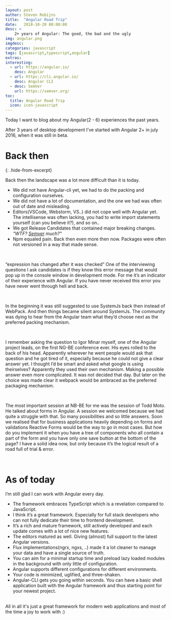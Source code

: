 ```yaml
---
layout: post
author: Steven Robijns
title:  "Angular Road Trip"
date:   2018-10-20 00:00:00
desc: >
    2+ years of Angular: The good, the bad and the ugly
img: angular.png
imgdesc:
categories: javascript
tags: [javascript,typescript,angular]
extras:
interesting:
  - url: https://angular.io/
    desc: Angular
  - url: https://cli.angular.io/
    desc: Angular CLI
  - desc: SemVer
    url: https://semver.org/
toc:
  title: Angular Road Trip
  icon: icon-javascript
---
```


Today I want to blog about my Angular(2 - 6) experiences the past years.

After 3 years of desktop development I’ve started with Angular 2+ in july 2016, when it was still in beta. 

# Back then
{: .hide-from-excerpt}

Back then the landscape was a lot more difficult than it is today.
<!--more-->
- We did not have Angular-cli yet, we had to do the packing and configuration ourselves.
- We did not have a lot of documentation, and the one we had was often out of date and misleading.
- Editors(VSCode, Webstorm, VS..) did not cope well with Angular yet. The intellisense was often lacking, you had to write import statements yourself (can you believe it?), and so on..
- We got Release Candidates that contained major breaking changes. *"WTF? [Semver](https://semver.org) much?"*
- Npm equaled pain. Back then even more then now. Packages were often not versioned in a way that made sense. 

<br/>

“expression has changed after it was checked”
One of the interviewing questions I ask candidates is if they know this error message that would pop up in the console window in development mode. 
For me it’s an indicator of their experience with Angular. If you have never received this error you have never went through hell and back.

<br/>

In the beginning it was still suggested to use SystemJs back then instead of WebPack.
And then things became silent around SystemJs. The community was dying to hear from the Angular team what they’d choose next as the preferred packing mechanism.

<br/>

I remember asking the question to Igor Minar myself, one of the Angular project leads, on the first NG-BE conference ever. His eyes rolled to the back of his head. 
Apparently wherever he went people would ask that question and he got tired of it, especially because he could not give a clear answer yet. 
I thought I’d be smart and asked what google is using theirselves? Apparently they used their own mechanism. Making a possible answer even more complicated. 
It was not decided that day. But later on the choice was made clear it webpack would be ambraced as the preferred packaging mechanism.

<br/>

The most important session at NB-BE for me was the session of Todd Moto.
He talked about forms in Angular. A session we welcomed because we had quite a struggle with that. So many possibilities and so little answers. 
Soon we realised that for business applications heavily depending on forms and validations Reactive Forms would be the way to go in most cases. 
But how do you implement it when you have a tree of components who all contain a part of the form and you have only one save button at the bottom of the page? 
I have a solid idea now, but only because it’s the logical result of a road full of trial & error.

<br/>

# As of today
I’m still glad I can work with Angular every day.

- The framework embraces TypeScript which is a revelation compared to JavaScript.
- I think it’s a great framework. Especially for full stack developers who can not fully dedicate their time to frontend development.
- It’s a rich and mature framework, still actively developed and each update comes with a lot of nice new features.
- The editors matured as well. Giving (almost) full support to the latest Angular versions.
- Flux implementations(ngrx, ngxs, ..) made it a lot cleaner to manage your data and have a single source of truth.
- You can aim for a minimal startup time and preload lazy loaded modules in the background with only little of configuration.
- Angular supports different configurations for different environments.
- Your code is minimized, uglified, and three-shaken.
- Angular-CLI gets you going within seconds. You can have a basic shell application built with the Angular framework and thus starting point for your newest project.
<br/>
All in all it's just a great framework for modern web applications and most of the time a joy to work with :)




